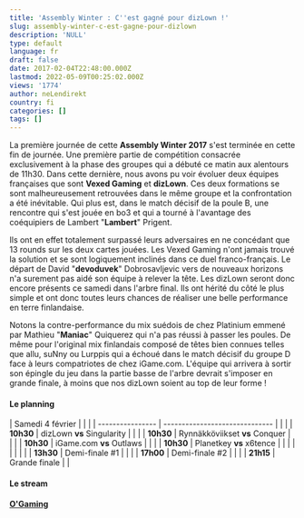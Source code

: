 ```yaml
---
title: 'Assembly Winter : C''est gagné pour dizLown !'
slug: assembly-winter-c-est-gagne-pour-dizlown
description: 'NULL'
type: default
language: fr
draft: false
date: 2017-02-04T22:48:00.000Z
lastmod: 2022-05-09T00:25:02.000Z
views: '1774'
author: neLendirekt
country: fi
categories: []
tags: []
---
```

La première journée de cette **Assembly Winter 2017** s'est terminée en cette fin de journée. Une première partie de compétition consacrée exclusivement à la phase des groupes qui a débuté ce matin aux alentours de 11h30\. Dans cette dernière, nous avons pu voir évoluer deux équipes françaises que sont **Vexed Gaming** et **dizLown**. Ces deux formations se sont malheureusement retrouvées dans le même groupe et la confrontation a été inévitable. Qui plus est, dans le match décisif de la poule B, une rencontre qui s'est jouée en bo3 et qui a tourné à l'avantage des coéquipiers de Lambert "**Lambert**" Prigent.

Ils ont en effet totalement surpassé leurs adversaires en ne concédant que 13 rounds sur les deux cartes jouées. Les Vexed Gaming n'ont jamais trouvé la solution et se sont logiquement inclinés dans ce duel franco-français. Le départ de David "**devoduvek**" Dobrosavljevic vers de nouveaux horizons n'a surement pas aidé son équipe à relever la tête. Les dizLown seront donc encore présents ce samedi dans l'arbre final. Ils ont hérité du côté le plus simple et ont donc toutes leurs chances de réaliser une belle performance en terre finlandaise.

Notons la contre-performance du mix suédois de chez Platinium emmené par Mathieu "**Maniac**" Quiquerez qui n'a pas réussi à passer les poules. De même pour l'original mix finlandais composé de têtes bien connues telles que allu, suNny ou Lurppis qui a échoué dans le match décisif du groupe D face à leurs compatriotes de chez iGame.com. L'équipe qui arrivera à sortir son épingle du jeu dans la partie basse de l'arbre devrait s'imposer en grande finale, à moins que nos dizLown soient au top de leur forme !

#### **Le planning**

| Samedi 4 février |                                |  |
| ---------------- | ------------------------------ |  |
| |  **10h30**     | dizLown **vs** Singularity     |  |
| |  **10h30**     | Rynnäkköviikset **vs** Conquer |  |
| |  **10h30**     | iGame.com **vs** Outlaws       |  |
| |  **10h30**     | Planetkey **vs** x6tence       |  |
| |                |                                |  |
| |  **13h30**     | Demi-finale #1                 |  |
| |  **17h00**     | Demi-finale #2                 |  |
| |  **21h15**     | Grande finale                  |  |

#### **Le stream** 

[**O'Gaming**](http://www.twitch.tv/ogamingcs)
